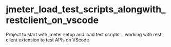 # jmeter_load_test_scripts_alongwith_restclient_on_vscode
Project to start with jmeter setup and load test scripts + working with rest client extension to test APIs on VScode
